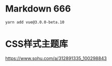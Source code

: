 # Markdown 666

```bash
yarn add vue@3.0.0-beta.10
```
# CSS样式主题库
https://www.sohu.com/a/312891335_100298843
